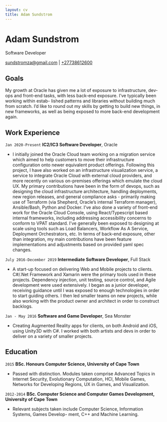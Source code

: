 ```yaml
---
layout: cv
title: Adam Sundstrom
---
```

# Adam Sundstrom
Software Developer

<div id="webaddress">
<a href="mailto:sundstromza@gmail.com">sundstromza@gmail.com</a>
| <a href="tel:+27738612600">+27738612600</a>
</div>

## Goals

My growth at Oracle has given me a lot of exposure to infrastructure, dev-ops and
front-end tasks, with less back-end exposure. I’ve typically been working within estab-
lished patterns and libraries without building much from scratch. I’d like to round out
my skills by getting to build new things, in new frameworks, as well as being exposed to
more back-end development again.

## Work Experience

`Jan 2020-Present`
__IC2/IC3 Software Developer__, Oracle

- I initially joined the Oracle Cloud team working on a migration service which aimed to
help customers to move their infrastructure configuration onto newer equivalent product
offerings. Following this project, I have also worked on an infrastructure visualization service,
a service to integrate Oracle Cloud with external cloud providers, and more recently on
various on-premises offerings which emulate the cloud UX. My primary contributions have
been in the form of devops, such as designing the cloud infrastructure architecture, handling
deployments, new region releases, and general compliance asks - primarily making use of
Terraform (via Shepherd, Oracle’s internal Terraform manager), Ansible/Bash, Python and
Docker. I’ve also done a variety of front-end work for the Oracle Cloud Console, using
React/Typescript based internal frameworks, including addressing accessibility concerns to
conform to VPAT standard. I’ve generally been exposed to designing at scale using tools
such as Load Balancers, Workflow As A Service, Deployment Orchestrators, etc. In terms
of back-end exposure, other than integration, my main contributions have been feature
implementations and adjustments based on provided yaml spec changes.

`July 2016-December 2019`
__Intermediate Software Developer__, Full Stack

- A start-up focused on delivering Web and Mobile projects to clients. C#/.Net Framework
and Xamarin were the primary tools used in these projects. Dependency injection, unit
testing, source control, and Agile development were used extensively. I began as a junior
developer, receiving guidance until I was exposed to enough technologies in order to start
guiding others. I then led smaller teams on new projects, while also working with the product
owner and architect in order to construct backlogs.

`Jan - May 2016`
__Software and Game Developer__, Sea Monster

- Creating Augmented Reality apps for clients, on both Android and iOS, using Unity3D with
C#. I worked with both artists and devs in order to deliver on a variety of smaller projects.

## Education

`2015`
__BSc. Honours Computer Science, University of Cape Town__
- Passed with distinction. Modules taken comprise Advanced Topics in Internet Security,
Evolutionary Computation, HCI, Mobile Games, Networks for Developing Regions, UX in
Games, and Visualization.

`2012-2014`
__BSc. Computer Science and Computer Games Development, University of Cape Town__
- Relevant subjects taken include Computer Science, Information Systems, Games Develop-
ment, C++ and Machine Learning.

<!-- ### Footer

Last updated: March 2024 -->


